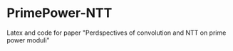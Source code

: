 # PrimePower-NTT
Latex and code for paper "Perdspectives of convolution and NTT on prime power moduli"
